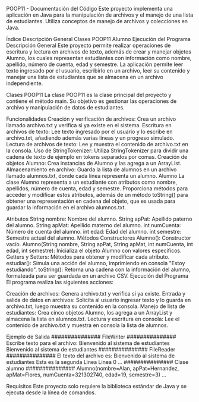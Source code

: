 POOP11 - Documentación del Código
Este proyecto implementa una aplicación en Java para la manipulación de archivos y el manejo de una lista de estudiantes. Utiliza conceptos de manejo de archivos y colecciones en Java.

Índice
Descripción General
Clases
POOP11
Alumno
Ejecución del Programa
Descripción General
Este proyecto permite realizar operaciones de escritura y lectura en archivos de texto, además de crear y manejar objetos Alumno, los cuales representan estudiantes con información como nombre, apellido, número de cuenta, edad y semestre. La aplicación permite leer texto ingresado por el usuario, escribirlo en un archivo, leer su contenido y manejar una lista de estudiantes que se almacena en un archivo independiente.

Clases
POOP11
La clase POOP11 es la clase principal del proyecto y contiene el método main. Su objetivo es gestionar las operaciones de archivo y manipulación de datos de estudiantes.

Funcionalidades
Creación y verificación de archivos: Crea un archivo llamado archivo.txt y verifica si ya existe en el sistema.
Escritura en archivos de texto: Lee texto ingresado por el usuario y lo escribe en archivo.txt, añadiendo además varias líneas y un progreso simulado.
Lectura de archivos de texto: Lee y muestra el contenido de archivo.txt en la consola.
Uso de StringTokenizer: Utiliza StringTokenizer para dividir una cadena de texto de ejemplo en tokens separados por comas.
Creación de objetos Alumno: Crea instancias de Alumno y las agrega a un ArrayList.
Almacenamiento en archivo: Guarda la lista de alumnos en un archivo llamado alumnos.txt, donde cada línea representa un alumno.
Alumno
La clase Alumno representa a un estudiante con atributos como nombre, apellidos, número de cuenta, edad y semestre. Proporciona métodos para acceder y modificar estos atributos, además de un método toString() para obtener una representación en cadena del objeto, que es usada para guardar la información en el archivo alumnos.txt.

Atributos
String nombre: Nombre del alumno.
String apPat: Apellido paterno del alumno.
String apMat: Apellido materno del alumno.
int numCuenta: Número de cuenta del alumno.
int edad: Edad del alumno.
int semestre: Semestre actual del alumno.
Métodos
Constructores
Alumno(): Constructor vacío.
Alumno(String nombre, String apPat, String apMat, int numCuenta, int edad, int semestre): Inicializa el objeto Alumno con valores específicos.
Getters y Setters: Métodos para obtener y modificar cada atributo.
estudiar(): Simula una acción del alumno, imprimiendo en consola "Estoy estudiando".
toString(): Retorna una cadena con la información del alumno, formateada para ser guardada en un archivo CSV.
Ejecución del Programa
El programa realiza las siguientes acciones:

Creación de archivos: Genera archivo.txt y verifica si ya existe.
Entrada y salida de datos en archivos: Solicita al usuario ingresar texto y lo guarda en archivo.txt, luego muestra su contenido en la consola.
Manejo de lista de estudiantes: Crea cinco objetos Alumno, los agrega a un ArrayList y almacena la lista en alumnos.txt.
Lectura y escritura en consola: Lee el contenido de archivo.txt y muestra en consola la lista de alumnos.

Ejemplo de Salida
############### FileWriter ###############
Escribe texto para el archivo: 
Bienvenido al sistema de estudiantes
Bienvenido al sistema de estudiantes
############### FileReader ###############
El texto del archivo es:
Bienvenido al sistema de estudiantes
Esta es la segunda Linea
Linea 0
...
############### Clase alumno ###############
Alumno(nombre=Alan, apPat=Hernandez, apMat=Flores, numCuenta=321302740, edad=19, semestre=3)
...

Requisitos
Este proyecto solo requiere la biblioteca estándar de Java y se ejecuta desde la línea de comandos.

